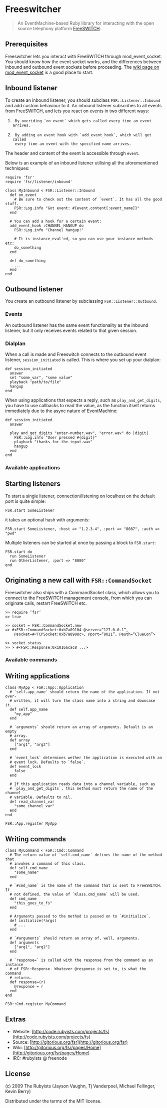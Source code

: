 # Freeswitcher

> An EventMachine-based Ruby library for interacting with the open source 
> telephony platform [FreeSWITCH](http://www.freeswitch.org).

## Prerequisites

Freeswitcher lets you interact with FreeSWITCH through mod_event_socket. You
should know how the event socket works, and the differences between inbound and
outbound event sockets before proceeding. The
[wiki page on mod_event_socket](http://wiki.freeswitch.org/wiki/Event_Socket) is
a good place to start.

## Inbound listener

To create an inbound listener, you should subclass `FSR::Listener::Inbound` and
add custom behaviour to it. An inbound listener subscribes to all events from
FreeSWITCH, and lets you react on events in two different ways:

1.      By overiding `on_event` which gets called every time an event arrives.

2.      By adding an event hook with `add_event_hook`, which will get called
        every time an event with the specified name arrives.

The header and content of the event is accessible through `event`.

Below is an example of an inbound listener utilising all the aforementioned
techniques:

    require 'fsr'
    require 'fsr/listener/inbound'

    class MyInbound < FSR::Listener::Inbound
      def on_event
        # Be sure to check out the content of `event`. It has all the good stuff.
        FSR::Log.info "Got event: #{event.content[:event_name]}"
      end
     
      # You can add a hook for a certain event:
      add_event_hook :CHANNEL_HANGUP do
        FSR::Log.info "Channel hangup!"
     
        # It is instance_eval'ed, so you can use your instance methods etc:
        do_something
      end
     
      def do_something
        ...
      end
    end

## Outbound listener

You create an outbound listener by subclassing `FSR::Listener::Outbound`. 

### Events

An outbound listener has the same event functionality as the inbound listener,
but it only receives events related to that given session.

### Dialplan

When a call is made and Freeswitch connects to the outbound event listener,
`session_initiated` is called. This is where you set up your dialplan:

    def session_initiated
      answer
      set "some_var", "some value"
      playback "path/to/file"
      hangup
    end

When using applications that expects a reply, such as `play_and_get_digits`,
you have to use callbacks to read the value, as the function itself returns
immediately due to the async nature of EventMachine:

    def session_initiated
      answer

      play_and_get_digits "enter-number.wav", "error.wav" do |digit|
        FSR::Log.info "User pressed #{digit}"
        playback "thanks-for-the-input.wav"
        hangup
      end
    end

### Available applications

## Starting listeners

To start a single listener, connection/listening on localhost on the default
port is quite simple:

    FSR.start SomeListener

it takes an optional hash with arguments:

    FSR.start SomeListener, :host => "1.2.3.4", :port => "8087", :auth => "pwd"

Multiple listeners can be started at once by passing a block to `FSR.start`:

    FSR.start do
      run SomeListener
      run OtherListener, :port => "8080"
    end

## Originating a new call with `FSR::CommandSocket`

Freeswitcher also ships with a CommandSocket class, which allows you to connect
to the FreeSWITCH management console, from which you can originate calls,
restart FreeSWITCH etc.

    >> require ‘fsr’
    => true
    
    >> socket = FSR::CommandSocket.new
    => #<FSR::CommandSocket:0xb7a89104 @server=“127.0.0.1”,
        @socket=#<TCPSocket:0xb7a8908c>, @port=“8021”, @auth=“ClueCon”>
    
    >> socket.status
    >> > #<FSR::Response:0x1016acac8 ...>

### Available commands

## Writing applications

    class MyApp < FSR::App::Application
      # `self.app_name` should return the name of the application. If not over-
      # written, it will turn the class name into a string and downcase it.
      def self.app_name
        "my_app"
      end

      # `arguments` should return an array of arguments. Default is an empty
      # array.
      def array
        ["arg1", "arg2"]
      end

      # `event_lock` determines wether the application is executed with an
      # event lock. Defaults to `false`.
      def event_lock
        false
      end

      # If this application reads data into a channel variable, such as 
      # `play_and_get_digits`, this method must return the name of the channel
      # variable. Defaults to nil.
      def read_channel_var
        "some_channel_var"
      end
    end
    
    FSR::App.register MyApp

## Writing commands

    class MyCommand < FSR::Cmd::Command
      # The return value of `self.cmd_name` defines the name of the method that
      # invokes a command of this class.
      def self.cmd_name
        "some_name"
      end

      # `#cmd_name` is the name of the command that is sent to FreeSWITCH. If
      # not defined, the value of `Klass.cmd_name` will be used.
      def cmd_name
        "this_goes_to_fs"
      end

      # Arguments passed to the method is passed on to `#initialize`.
      def initialize(*args)
        # ...
      end

      # `#arguments` should return an array of, well, arguments.
      def arguments
        ["arg1", "arg2"]
      end

      # `response=` is called with the response from the command as an instance
      # of FSR::Response. Whatever @response is set to, is what the command
      # returns.
      def response=(r)
        @response = r
      end
    end

    FSR::Cmd.register MyCommand

## Extras

* Website: [http://code.rubyists.com/projects/fs](http://code.rubyists.com/projects/fs)
* Source: [http://gitorious.org/fsr](http://gitorious.org/fsr)
* Wiki: [http://gitorious.org/fsr/pages/Home](http://gitorious.org/fsr/pages/Home)
* IRC: #rubyists @ freenode

## License

(c) 2009 The Rubyists (Jayson Vaughn, Tj Vanderpoel, Michael Fellinger, Kevin Berry) 

Distributed under the terms of the MIT license.
